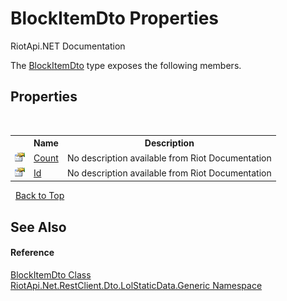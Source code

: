 # BlockItemDto Properties
RiotApi.NET Documentation 

The <a href="07219fec-a2a6-c98b-2603-d5af5007d3b2">BlockItemDto</a> type exposes the following members.


## Properties
&nbsp;<table><tr><th></th><th>Name</th><th>Description</th></tr><tr><td>![Public property](media/pubproperty.gif "Public property")</td><td><a href="6d6a3ada-148c-9d51-73b0-7053a42c11c6">Count</a></td><td>
No description available from Riot Documentation</td></tr><tr><td>![Public property](media/pubproperty.gif "Public property")</td><td><a href="1f37a744-d14a-3867-7e29-9a060337fff2">Id</a></td><td>
No description available from Riot Documentation</td></tr></table>&nbsp;
<a href="#blockitemdto-properties">Back to Top</a>

## See Also


#### Reference
<a href="07219fec-a2a6-c98b-2603-d5af5007d3b2">BlockItemDto Class</a><br /><a href="304beb8e-603a-7dd9-9522-85c438524038">RiotApi.Net.RestClient.Dto.LolStaticData.Generic Namespace</a><br />